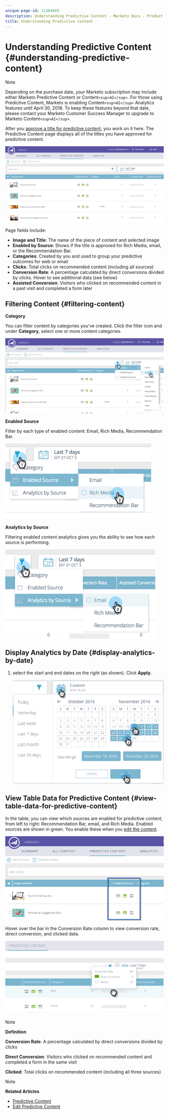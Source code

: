 ```yaml
---
unique-page-id: 11384665
description: Understanding Predictive Content - Marketo Docs - Product Documentation
title: Understanding Predictive Content
---
```


# Understanding Predictive Content {#understanding-predictive-content}

>[!NOTE]
>
>Depending on the purchase date, your Marketo subscription may include either Marketo Predictive Content or Content`<sup>AI</sup>`. For those using Predictive Content, Marketo is enabling Content`<sup>AI</sup>` Analytics features until April 30, 2018. To keep these features beyond that date, please contact your Marketo Customer Success Manager to upgrade to Marketo Content`<sup>AI</sup>`.

After you [approve a title for predictive content](../../../product-docs/predictive-content/working-with-all-content/approve-a-title-for-predictive-content.md), you work on it here. The Predictive Content page displays all of the titles you have approved for predictive content.

![](assets/image2017-10-3-9-3a21-3a38.png)

Page fields include:

* **Image and Title**: The name of the piece of content and selected image
* **Enabled by Source**: Shows if the title is approved for Rich Media, email, or the Recommendation Bar. 
* **Categories**: Created by you and used to group your predictive outcomes for web or email
* **Clicks**: Total clicks on recommended content (including all sources)
* **Conversion Rate**: A percentage calculated by direct conversions divided by clicks. Hover to see additional data (see below)
* **Assisted Conversion**: Visitors who clicked on recommended content in a past visit and completed a form later

## Filtering Content {#filtering-content}

**Category**

You can filter content by categories you've created. Click the filter icon and under **Category**, select one or more content categories. 

![](assets/image2017-10-3-9-3a24-3a38.png)

**Enabled Source**

Filter by each type of enabled content: Email, Rich Media, Recommendation Bar.

![](assets/image2017-10-3-9-3a25-3a9.png)

**Analytics by Source**

Filtering enabled content analytics gives you the ability to see how each source is performing.

![](assets/image2017-10-3-9-3a25-3a34.png)

## Display Analytics by Date {#display-analytics-by-date}

1. select the start and end dates on the right (as shown). Click **Apply**.

   ![](assets/predictive-content-filter-by-date-hands.png)

## View Table Data for Predictive Content {#view-table-data-for-predictive-content}

In the table, you can view which sources are enabled for predictive content, from left to right: Recommendation Bar, email, and Rich Media. Enabled sources are shown in green. You enable these when you [edit the content](http://docs.marketo.com/display/docs/edit+predictive+content).

![](assets/image2017-10-3-9-3a26-3a25.png)

Hover over the bar in the Conversion Rate column to view conversion rate, direct conversion, and clicked data.

![](assets/predictive-content-conversion-rate-popup-hand.png)

>[!NOTE]
>
>**Definition**
>
>**Conversion Rate**: A percentage calculated by direct conversions divided by clicks
>
>**Direct Conversion**: Visitors who clicked on recommended content and completed a form in the same visit
>
>**Clicked**: Total clicks on recommended content (including all three sources)

>[!NOTE]
>
>**Related Articles**
>
>* [Predictive Content](http://docs.marketo.com/display/docs/predictive+content)
>* [Edit Predictive Content](http://docs.marketo.com/display/docs/edit+predictive+content)
>

